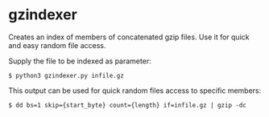 # gzindexer

Creates an index of members of concatenated gzip files. Use it for quick and easy random file access.

Supply the file to be indexed as parameter:
```
$ python3 gzindexer.py infile.gz
```
This output can be used for quick random files access to specific members:
```
$ dd bs=1 skip={start_byte} count={length} if=infile.gz | gzip -dc
```
